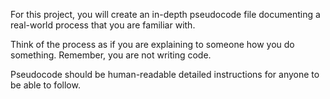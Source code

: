 For this project, you will create an in-depth pseudocode file documenting a real-world process that you are familiar with.

Think of the process as if you are explaining to someone how you do something. Remember, you are not writing code. 

Pseudocode should be human-readable detailed instructions for anyone to be able to follow.
